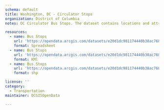 ```yaml
---
schema: default
title: Washington, DC - Circulator Stops
organization: District of Columbia
notes: DC Circulator Bus Stops. The dataset contains locations and attributes of DC Circulator Stops, created as part of the DC Geographic Information System (DC GIS) for the D.C. Office of the Chief Technology Officer (OCTO) and participating D.C. government agencies. A database provided by the District Department of Transportation identified DC Circulator Stops. DC Circulator is a local transit option that provides access between key and popular locations in the District. METADATA CONTENT IS IN PROCESS OF VALIDATION AND SUBJECT TO CHANGE.

resources:
  - name: Bus Stops
    url: 'https://opendata.arcgis.com/datasets/e20d1dc981174440b38ac768de4eb921_54.csv'
    format: Spreadsheet
  - name: Bus Stops
    url: 'https://opendata.arcgis.com/datasets/e20d1dc981174440b38ac768de4eb921_54.kml'
    format: KMl
  - name: Bus Stops
    url: 'https://opendata.arcgis.com/datasets/e20d1dc981174440b38ac768de4eb921_54.zip'
    format: shp

license: ''
category:
  - Transportation
maintainer: DCGISOpenData

---
```

